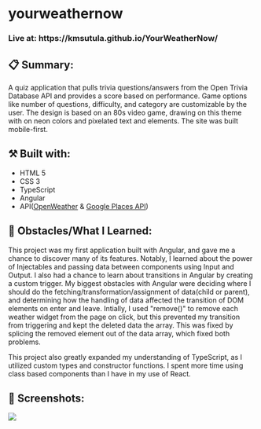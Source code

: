 <h1>yourweathernow</h1>

<h3>Live at: https://kmsutula.github.io/YourWeatherNow/</h3>

<h2>📋 Summary:</h2> 
<p>A quiz application that pulls trivia questions/answers from the Open Trivia Database API and provides a score based on performance. 
Game options like number of questions, difficulty, and category are customizable by the user. The design is based on an 80s video game, drawing on this theme with on neon colors and pixelated text and elements. The site was built mobile-first.</p>



<h2>⚒️ Built with:</h2>
<ul>
<li>HTML 5</li>
<li>CSS 3</li>
<li>TypeScript</li>
<li>Angular</li>
<li>API(<a href="https://openweathermap.org/api">OpenWeather</a> & <a href="https://developers.google.com/maps/documentation/places/web-service/autocomplete">Google Places API</a>)</li>
</ul>

<h2>🚧 Obstacles/What I Learned:</h2>
<p>This project was my first application built with Angular, and gave me a chance to discover many of its features. Notably, I learned about the power of Injectables and passing data between components using Input and Output. I also had a chance to learn about transitions in Angular by creating a custom trigger. My biggest obstacles with Angular were deciding where I should do the fetching/transformation/assignment of data(child or parent), and determining how the handling of data affected the transition of DOM elements on enter and leave. Intially, I used "remove()" to remove each weather widget from the page on click, but this prevented my transition from triggering and kept the deleted data the array. This was fixed by splicing the removed element out of the data array, which fixed both problems.</p> <p>This project also greatly expanded my understanding of TypeScript, as I utilized custom types and constructor functions. I spent more time using class based components than I have in my use of React. </p>

<h2>📸 Screenshots:</h2>
<img src="https://res.cloudinary.com/de8tjvy2h/image/upload/v1669417944/Github%20Pages/YourWeatherNow.png">

